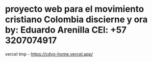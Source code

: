 # proyecto web para el movimiento cristiano Colombia discierne y ora by: Eduardo Arenilla CEl: +57 3207074917
vercel tmp - https://cdyo-home.vercel.app/